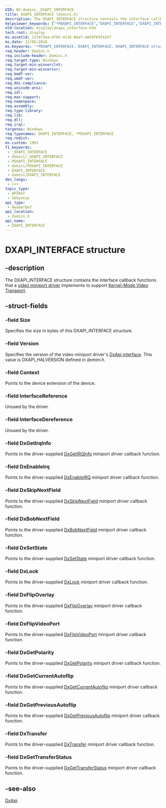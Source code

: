 ```yaml
---
UID: NS:dxmini._DXAPI_INTERFACE
title: DXAPI_INTERFACE (dxmini.h)
description: The DXAPI_INTERFACE structure contains the interface callback functions that a video miniport driver implements to support Kernel-Mode Video Transport.
helpviewer_keywords: ["*PDXAPI_INTERFACE","DXAPI_INTERFACE","DXAPI_INTERFACE structure [Display Devices]","PDXAPI_INTERFACE","PDXAPI_INTERFACE structure pointer [Display Devices]","ddstrcts_99854747-7e4c-4a5a-9252-13f56abdffbc.xml","display.dxapi_interface","dxmini/DXAPI_INTERFACE","dxmini/PDXAPI_INTERFACE"]
old-location: display\dxapi_interface.htm
tech.root: display
ms.assetid: 137473ea-4785-4118-86af-a859f69f425f
ms.date: 12/05/2018
ms.keywords: '*PDXAPI_INTERFACE, DXAPI_INTERFACE, DXAPI_INTERFACE structure [Display Devices], PDXAPI_INTERFACE, PDXAPI_INTERFACE structure pointer [Display Devices], ddstrcts_99854747-7e4c-4a5a-9252-13f56abdffbc.xml, display.dxapi_interface, dxmini/DXAPI_INTERFACE, dxmini/PDXAPI_INTERFACE'
req.header: dxmini.h
req.include-header: Dxmini.h
req.target-type: Windows
req.target-min-winverclnt: 
req.target-min-winversvr: 
req.kmdf-ver: 
req.umdf-ver: 
req.ddi-compliance: 
req.unicode-ansi: 
req.idl: 
req.max-support: 
req.namespace: 
req.assembly: 
req.type-library: 
req.lib: 
req.dll: 
req.irql: 
targetos: Windows
req.typenames: DXAPI_INTERFACE, *PDXAPI_INTERFACE
req.redist: 
ms.custom: 19H1
f1_keywords:
 - _DXAPI_INTERFACE
 - dxmini/_DXAPI_INTERFACE
 - PDXAPI_INTERFACE
 - dxmini/PDXAPI_INTERFACE
 - DXAPI_INTERFACE
 - dxmini/DXAPI_INTERFACE
dev_langs:
 - c++
topic_type:
 - APIRef
 - kbSyntax
api_type:
 - HeaderDef
api_location:
 - dxmini.h
api_name:
 - DXAPI_INTERFACE
---
```


# DXAPI_INTERFACE structure


## -description

The DXAPI_INTERFACE structure contains the interface callback functions that a <a href="/windows-hardware/drivers/display/video-miniport-drivers-in-the-windows-2000-display-driver-model">video miniport driver</a> implements to support <a href="/windows-hardware/drivers/display/kernel-mode-video-transport">Kernel-Mode Video Transport</a>.

## -struct-fields

### -field Size

Specifies the size in bytes of this DXAPI_INTERFACE structure.

### -field Version

Specifies the version of the video miniport driver's <a href="/windows-hardware/drivers/ddi/content/index">DxApi interface</a>. This value is DXAPI_HALVERSION defined in <i>dxmini.h</i>.

### -field Context

Points to the device extension of the device.

### -field InterfaceReference

Unused by the driver.

### -field InterfaceDereference

Unused by the driver.

### -field DxGetIrqInfo

Points to the driver-supplied <a href="/windows/desktop/api/dxmini/nc-dxmini-pdx_getirqinfo">DxGetIRQInfo</a> miniport driver callback function.

### -field DxEnableIrq

Points to the driver-supplied <a href="/windows/desktop/api/dxmini/nc-dxmini-pdx_enableirq">DxEnableIRQ</a> miniport driver callback function.

### -field DxSkipNextField

Points to the driver-supplied <a href="/windows/desktop/api/dxmini/nc-dxmini-pdx_skipnextfield">DxSkipNextField</a> miniport driver callback function.

### -field DxBobNextField

Points to the driver-supplied <a href="/windows/desktop/api/dxmini/nc-dxmini-pdx_bobnextfield">DxBobNextField</a> miniport driver callback function.

### -field DxSetState

Points to the driver-supplied <a href="/windows/desktop/api/dxmini/nc-dxmini-pdx_setstate">DxSetState</a> miniport driver callback function.

### -field DxLock

Points to the driver-supplied <a href="/windows/desktop/api/dxmini/nc-dxmini-pdx_lock">DxLock</a> miniport driver callback function.

### -field DxFlipOverlay

Points to the driver-supplied <a href="/windows/desktop/api/dxmini/nc-dxmini-pdx_flipoverlay">DxFlipOverlay</a> miniport driver callback function.

### -field DxFlipVideoPort

Points to the driver-supplied <a href="/windows/desktop/api/dxmini/nc-dxmini-pdx_flipvideoport">DxFlipVideoPort</a> miniport driver callback function.

### -field DxGetPolarity

Points to the driver-supplied <a href="/windows/desktop/api/dxmini/nc-dxmini-pdx_getpolarity">DxGetPolarity</a> miniport driver callback function.

### -field DxGetCurrentAutoflip

Points to the driver-supplied <a href="/windows/desktop/api/dxmini/nc-dxmini-pdx_getcurrentautoflip">DxGetCurrentAutoflip</a> miniport driver callback function.

### -field DxGetPreviousAutoflip

Points to the driver-supplied <a href="/windows/desktop/api/dxmini/nc-dxmini-pdx_getpreviousautoflip">DxGetPreviousAutoflip</a> miniport driver callback function.

### -field DxTransfer

Points to the driver-supplied <a href="/windows/desktop/api/dxmini/nc-dxmini-pdx_transfer">DxTransfer</a> miniport driver callback function.

### -field DxGetTransferStatus

Points to the driver-supplied <a href="/windows/desktop/api/dxmini/nc-dxmini-pdx_gettransferstatus">DxGetTransferStatus</a> miniport driver callback function.

## -see-also

<a href="/previous-versions/windows/drivers/display/nf-dxapi-dxapi">DxApi</a>